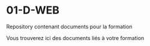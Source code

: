 # 01-D-WEB
Repository contenant documents pour la formation

Vous trouverez ici des documents liés à votre formation
